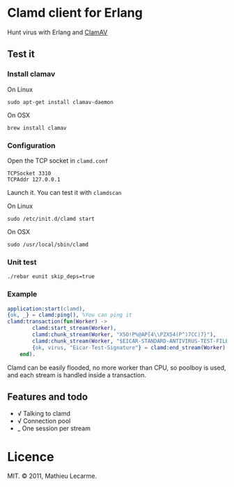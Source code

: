 # Clamd client for Erlang

Hunt virus with Erlang and [ClamAV](http://www.clamav.net/)

## Test it

### Install  clamav

On Linux

	sudo apt-get install clamav-daemon

On OSX

	brew install clamav

### Configuration

Open the TCP socket in `clamd.conf`

	TCPSocket 3310
	TCPAddr 127.0.0.1

Launch it. You can test it with `clamdscan`

On Linux

	sudo /etc/init.d/clamd start

On OSX

	sudo /usr/local/sbin/clamd

### Unit test

	./rebar eunit skip_deps=true

### Example

```erlang
application:start(clamd),
{ok, _} = clamd:ping(), %You can ping it
clamd:transaction(fun(Worker) ->
        clamd:start_stream(Worker),
        clamd:chunk_stream(Worker, "X5O!P%@AP[4\\PZX54(P^)7CC)7}"),
        clamd:chunk_stream(Worker, "$EICAR-STANDARD-ANTIVIRUS-TEST-FILE!$H+H*"),
        {ok, virus, "Eicar-Test-Signature"} = clamd:end_stream(Worker)
    end).
```

Clamd can be easily flooded, no more worker than CPU, so poolboy is used,
and each stream is handled inside a transaction.

## Features and todo

 * √ Talking to clamd
 * √ Connection pool
 * _ One session per stream


# Licence

MIT. © 2011, Mathieu Lecarme.
